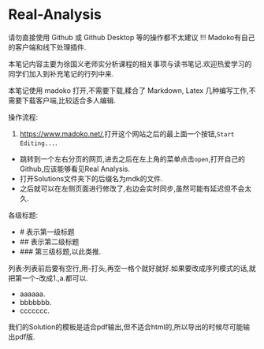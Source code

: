 # Real-Analysis



请勿直接使用 Github 或 Github Desktop 等的操作都不太建议 !!! Madoko有自己的客户端和线下处理插件.


本笔记内容主要为徐国义老师实分析课程的相关事项与读书笔记.欢迎热爱学习的同学们加入到补充笔记的行列中来.

本笔记使用 madoko 打开,不需要下载,糅合了 Markdown, Latex 几种编写工作,不需要下载客户端,比较适合多人编辑. 

操作流程:

1. <https://www.madoko.net/>,打开这个网站之后的最上面一个按钮,`Start Editing...`.
- 跳转到一个左右分页的网页,进去之后在左上角的菜单点击`open`,打开自己的Github,应该能够看见Real Analysis.
- 打开Solutions文件夹下的后缀名为mdk的文件.
- 之后就可以在左侧页面进行修改了,右边会实时同步,虽然可能有延迟但不会太久.

各级标题:

- \# 表示第一级标题
- \#\# 表示第二级标题
- \#\#\# 第三级标题,以此类推.


列表:列表前后要有空行,用\-打头,再空一格个就好就好.如果要改成序列模式的话,就把第一个\-改成1.,a.都可以.

- aaaaaa.
- bbbbbbb.
- ccccccc.

我们的Solution的模板是适合pdf输出,但不适合html的,所以导出的时候尽可能输出pdf版.
